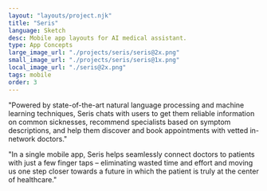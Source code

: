 ```yaml
---
layout: "layouts/project.njk"
title: "Seris"
language: Sketch
desc: Mobile app layouts for AI medical assistant.
type: App Concepts
large_image_url: "./projects/seris/seris@2x.png"
small_image_url: "./projects/seris/seris@1x.png"
local_image_url: "./seris@2x.png"
tags: mobile
order: 3
---
```

<p class="full-width">"Powered by state-of-the-art natural language processing and machine learning techniques, Seris chats with users to get them reliable information on common sicknesses, recommend specialists based on symptom descriptions, and help them discover and book appointments with vetted in-network doctors."</p>

<p class="full-width">"In a single mobile app, Seris helps seamlessly connect doctors to patients with just a few finger taps – eliminating wasted time and effort and moving us one step closer towards a future in which the patient is truly at the center of healthcare."</p>